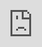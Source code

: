 ```yaml
---
layout: post
title: "위키미키의 최유정은 빌리 아일리쉬의 '나의 미래'에서 잊혀지지 않는 춤을 선보였다."
author: "undefined"
thumbnail: "https://www.allkpop.com/upload/2021/02/content/080500/thumb/1612778414_danisurst.jpg"
tags: 
---
```




<div class="video_wrapper" style="padding-top: 56.25%;">
    <iframe id="player" class="main_video" src="https://www.youtube.com/embed/w9CoyOxwXtM" width="100%" height="100%" frameborder="0" allowfullscreen="" style="display: block !important; position: absolute; top: 0px; left: 0px; width: 100%; height: 100%;"></iframe>
</div>


위키미키의 최유정은 팬들을 위한 특별한 음식이 있답니다!

2월 8일, 판타지오 뮤직 아이돌은 미국 팝스타 빌리 아일리쉬의 2020년 싱글 "My Future"를 배경으로 한 솔로 댄스 퍼포먼스 비디오를 공개했다. 영상 속 그녀는 자신의 침실로 보이는 낮고 밝은 파란색 조명에서 달빛을 더하는 현대무용 루틴을 소화한다. 안무의 일부에서, 그녀는 OFD (Only ForwardD) 댄서 젬마 리와 함께 한다.

한편, 이번 주 초, 위키미키 멤버이자 그룹 막내 루시는 같은 반 친구들과 동료 아이돌 스트레이 키즈의 아이엔, 루나의 여진, 트레져의 방예담 등과 함께 공연예술학교를 졸업했다.

위의 전체 성능을 확인하고, Weki Meki의 2021년 활동에 대한 자세한 뉴스를 시청하십시오!
